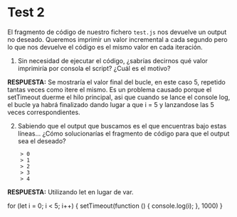 # Test 2

El fragmento de código de nuestro fichero `test.js` nos devuelve un output no 
deseado. Queremos imprimir un valor incremental a cada segundo pero lo que 
nos devuelve el código es el mismo valor en cada iteración. 

1. Sin necesidad de ejecutar el código, ¿sabrías decirnos qué valor imprimiría
 por consola el script? ¿Cuál es el motivo?

**RESPUESTA:**
Se mostraría el valor final del bucle, en este caso 5, repetido tantas veces como itere el mismo.
Es un problema causado porque el setTimeout duerme el hilo principal, asi que cuando se lance el console log, el bucle ya habrá finalizado dando lugar a que i = 5 y 
lanzandose las 5 veces correspondientes.
 
2. Sabiendo que el output que buscamos es el que encuentras bajo estas líneas… 
¿Cómo solucionarías el fragmento de código para que el output sea el deseado?

```
    > 0
    > 1
    > 2
    > 3
    > 4
```
**RESPUESTA:**
Utilizando let en lugar de var.

for (let i = 0; i < 5; i++) {
    setTimeout(function () {
        console.log(i);
    }, 1000)
}